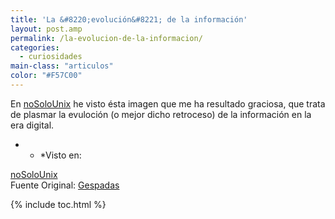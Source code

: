 ```yaml
---
title: 'La &#8220;evolución&#8221; de la información'
layout: post.amp
permalink: /la-evolucion-de-la-informacion/
categories:
  - curiosidades
main-class: "articulos"
color: "#F57C00"
---
```

En <a target="_blank" href="http://www.nosolounix.com/2011/01/la-evolucion-de-la-informacion.html">noSoloUnix</a> he visto ésta imagen que me ha resultado graciosa, que trata de plasmar la evuloción (o mejor dicho retroceso) de la información en la era digital.

<div class="separator" style="clear: both; text-align: center;">
<a href="https://1.bp.blogspot.com/_1MtDRgNKOYQ/TTLZktSUWUI/AAAAAAAAAZE/eBAchjnV4qY/s400/EVOLUCION_INFORMACION.jpg"  style="margin-left:1em; margin-right:1em"><amp-img on="tap:lightbox1" role="button" tabindex="0" layout="responsive"  height="400" width="355" src="https://1.bp.blogspot.com/_1MtDRgNKOYQ/TTLZktSUWUI/AAAAAAAAAZE/eBAchjnV4qY/s400/EVOLUCION_INFORMACION.jpg" /></a>
</div>



* * *Visto en:

<a target="_blank" href="http://www.nosolounix.com">noSoloUnix</a>  
Fuente Original: <a target="_blank" href="http://gespadas.com/micro-media">Gespadas</a>



{% include toc.html %}
